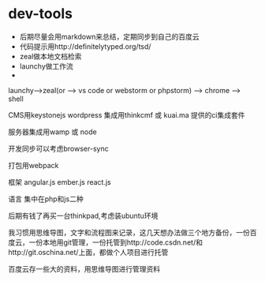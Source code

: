 # dev-tools
- 后期尽量会用markdown来总结，定期同步到自己的百度云
- 代码提示用http://definitelytyped.org/tsd/
- zeal做本地文档检索
- launchy做工作流
- 

launchy-->zeal(or --> vs code or webstorm or phpstorm) --> chrome --> shell

CMS用keystonejs wordpress
集成用thinkcmf 或 kuai.ma 提供的ci集成套件

服务器集成用wamp 或 node

开发同步可以考虑browser-sync

打包用webpack

框架 angular.js ember.js react.js

语言 集中在php和js二种

后期有钱了再买一台thinkpad,考虑装ubuntu环境

我习惯用思维导图，文字和流程图来记录，这几天想办法做三个地方备份，一份百度云，一份本地用git管理，一份托管到http://code.csdn.net/和http://git.oschina.net/上面，都做个人项目进行托管

百度云存一些大的资料，用思维导图进行管理资料
